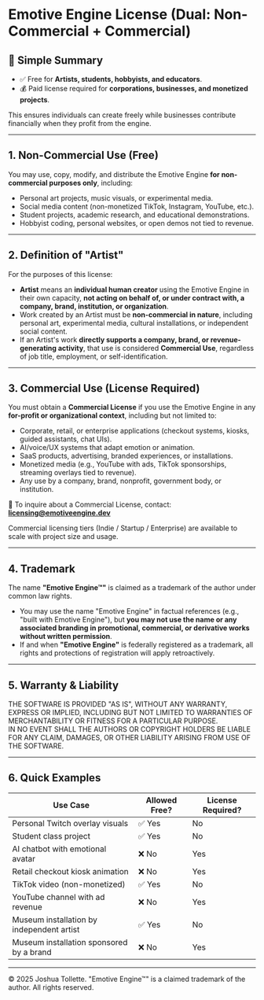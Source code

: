 # Emotive Engine License (Dual: Non-Commercial + Commercial)

## 🔑 Simple Summary
- ✅ Free for **Artists, students, hobbyists, and educators**.  
- 💰 Paid license required for **corporations, businesses, and monetized projects**.  

This ensures individuals can create freely while businesses contribute financially when they profit from the engine.

---

## 1. Non-Commercial Use (Free)
You may use, copy, modify, and distribute the Emotive Engine **for non-commercial purposes only**, including:

- Personal art projects, music visuals, or experimental media.  
- Social media content (non-monetized TikTok, Instagram, YouTube, etc.).  
- Student projects, academic research, and educational demonstrations.  
- Hobbyist coding, personal websites, or open demos not tied to revenue.  

---

## 2. Definition of "Artist"
For the purposes of this license:  

- **Artist** means an **individual human creator** using the Emotive Engine in their own capacity, **not acting on behalf of, or under contract with, a company, brand, institution, or organization**.  
- Work created by an Artist must be **non-commercial in nature**, including personal art, experimental media, cultural installations, or independent social content.  
- If an Artist's work **directly supports a company, brand, or revenue-generating activity**, that use is considered **Commercial Use**, regardless of job title, employment, or self-identification.  

---

## 3. Commercial Use (License Required)
You must obtain a **Commercial License** if you use the Emotive Engine in any **for-profit or organizational context**, including but not limited to:

- Corporate, retail, or enterprise applications (checkout systems, kiosks, guided assistants, chat UIs).  
- AI/voice/UX systems that adapt emotion or animation.  
- SaaS products, advertising, branded experiences, or installations.  
- Monetized media (e.g., YouTube with ads, TikTok sponsorships, streaming overlays tied to revenue).  
- Any use by a company, brand, nonprofit, government body, or institution.  

📧 To inquire about a Commercial License, contact: **licensing@emotiveengine.dev**  

Commercial licensing tiers (Indie / Startup / Enterprise) are available to scale with project size and usage.

---

## 4. Trademark
The name **"Emotive Engine™"** is claimed as a trademark of the author under common law rights.  

- You may use the name "Emotive Engine" in factual references (e.g., "built with Emotive Engine"), but **you may not use the name or any associated branding in promotional, commercial, or derivative works without written permission**.  
- If and when **"Emotive Engine"** is federally registered as a trademark, all rights and protections of registration will apply retroactively.  

---

## 5. Warranty & Liability
THE SOFTWARE IS PROVIDED "AS IS", WITHOUT ANY WARRANTY, EXPRESS OR IMPLIED, INCLUDING BUT NOT LIMITED TO WARRANTIES OF MERCHANTABILITY OR FITNESS FOR A PARTICULAR PURPOSE.  
IN NO EVENT SHALL THE AUTHORS OR COPYRIGHT HOLDERS BE LIABLE FOR ANY CLAIM, DAMAGES, OR OTHER LIABILITY ARISING FROM USE OF THE SOFTWARE.  

---

## 6. Quick Examples

| Use Case                                | Allowed Free? | License Required? |
|-----------------------------------------|---------------|-------------------|
| Personal Twitch overlay visuals         | ✅ Yes         | No                |
| Student class project                   | ✅ Yes         | No                |
| AI chatbot with emotional avatar        | ❌ No          | Yes               |
| Retail checkout kiosk animation         | ❌ No          | Yes               |
| TikTok video (non-monetized)            | ✅ Yes         | No                |
| YouTube channel with ad revenue         | ❌ No          | Yes               |
| Museum installation by independent artist | ✅ Yes      | No                |
| Museum installation sponsored by a brand | ❌ No       | Yes               |

---

© 2025 Joshua Tollette. "Emotive Engine™" is a claimed trademark of the author. All rights reserved.